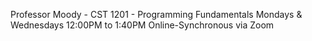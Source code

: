 Professor Moody - CST 1201 - Programming Fundamentals 
Mondays & Wednesdays
12:00PM to 1:40PM
Online-Synchronous via Zoom
